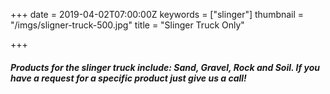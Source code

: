 +++
date = 2019-04-02T07:00:00Z
keywords = ["slinger"]
thumbnail = "/imgs/sligner-truck-500.jpg"
title = "Slinger Truck Only"

+++
##### Products for the slinger truck include: Sand, Gravel, Rock and Soil. If you have a request for a specific product just give us a call!